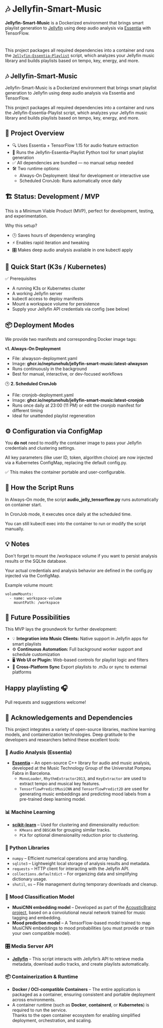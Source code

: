 # 🎶 Jellyfin-Smart-Music

**Jellyfin-Smart-Music** is a Dockerized environment that brings smart playlist generation to [Jellyfin](https://jellyfin.org) using deep audio analysis via [Essentia](https://essentia.upf.edu/) with TensorFlow.
#
This project packages all required dependencies into a container and runs the [`Jellyfin-Essentia-Playlist`](https://github.com/NeptuneHub/Jellyfin-Essentia-Playlist) script, which analyzes your Jellyfin music library and builds playlists based on tempo, key, energy, and more.

## 🎶 Jellyfin-Smart-Music
Jellyfin-Smart-Music is a Dockerized environment that brings smart playlist generation to Jellyfin using deep audio analysis via Essentia and TensorFlow.

This project packages all required dependencies into a container and runs the Jellyfin-Essentia-Playlist script, which analyzes your Jellyfin music library and builds playlists based on tempo, key, energy, and more.

## 🧭 Project Overview
* 🔍 Uses Essentia + TensorFlow 1.15 for audio feature extraction
* 📂 Runs the Jellyfin-Essentia-Playlist Python tool for smart playlist generation
* ✅ All dependencies are bundled — no manual setup needed
* 🛠️ Two runtime options:
  * Always-On Deployment: Ideal for development or interactive use
  * Scheduled CronJob: Runs automatically once daily

## 🏗️ Status: Development / MVP
This is a Minimum Viable Product (MVP), perfect for development, testing, and experimentation.

Why this setup?
* 🕒 Saves hours of dependency wrangling
* ⚡ Enables rapid iteration and tweaking
* 🎛️ Makes deep audio analysis available in one kubectl apply

## 🐳 Quick Start (K3s / Kubernetes)
✅ Prerequisites
* A running K3s or Kubernetes cluster
* A working Jellyfin server
* kubectl access to deploy manifests
* Mount a workspace volume for persistence
* Supply your Jellyfin API credentials via config (see below)

## 📦 Deployment Modes
We provide two manifests and corresponding Docker image tags:

🌀**1. Always-On Deployment**
* File: alwayson-deployment.yaml
* Image: **ghcr.io/neptunehub/jellyfin-smart-music:latest-alwayson**
* Runs continuously in the background
* Best for manual, interactive, or dev-focused workflows

🕒 **2. Scheduled CronJob**
* File: cronjob-deployment.yaml
* Image: **ghcr.io/neptunehub/jellyfin-smart-music:latest-cronjob**
* Runs once daily at 23:00 (11 PM) or edit the cronjob manifest for different timing
* Ideal for unattended playlist regeneration

## ⚙️ Configuration via ConfigMap
You **do not** need to modify the container image to pass your Jellyfin credentials and clustering settings.

All key parameters (like user ID, token, algorithm choice) are now injected via a Kubernetes ConfigMap, replacing the default config.py.

✅ This makes the container portable and user-configurable.

## 🧪 How the Script Runs
In Always-On mode, the script **audio_jelly_tensorflow.py** runs automatically on container start.

In CronJob mode, it executes once daily at the scheduled time.

You can still kubectl exec into the container to run or modify the script manually.

## 💡 Notes
Don't forget to mount the /workspace volume if you want to persist analysis results or the SQLite database.

Your actual credentials and analysis behavior are defined in the config.py injected via the ConfigMap.

Example volume mount:
```
volumeMounts:
  - name: workspace-volume
    mountPath: /workspace
```

## 🚀 Future Possibilities
This MVP lays the groundwork for further development:

* 💡 **Integration into Music Clients:** Native support in Jellyfin apps for smart playlists
* ⚙️ **Continuous Automation:** Full background worker support and schedule customization
* 🖥️ **Web UI or Plugin:** Web-based controls for playlist logic and filters
* 🔁 **Cross-Platform Sync** Export playlists to .m3u or sync to external platforms

## Happy playlisting 🎧
Pull requests and suggestions welcome!

## 🧠 Acknowledgements and Dependencies

This project integrates a variety of open-source libraries, machine learning models, and containerization technologies. Deep gratitude to the developers and researchers behind these excellent tools:

### 🎵 Audio Analysis (Essentia)

- [**Essentia**](https://essentia.upf.edu/) – An open-source C++ library for audio and music analysis, developed at the Music Technology Group of the Universitat Pompeu Fabra in Barcelona.
  - `MonoLoader`, `RhythmExtractor2013`, and `KeyExtractor` are used to extract tempo and musical key features.
  - `TensorflowPredictMusiCNN` and `TensorflowPredict2D` are used for generating music embeddings and predicting mood labels from a pre-trained deep learning model.

### 📊 Machine Learning

- [**scikit-learn**](https://scikit-learn.org/) – Used for clustering and dimensionality reduction:
  - `KMeans` and `DBSCAN` for grouping similar tracks.
  - `PCA` for optional dimensionality reduction prior to clustering.

### 🐍 Python Libraries

- `numpy` – Efficient numerical operations and array handling.
- `sqlite3` – Lightweight local storage of analysis results and metadata.
- `requests` – HTTP client for interacting with the Jellyfin API.
- `collections.defaultdict` – For organizing data and simplifying dictionary usage.
- `shutil`, `os` – File management during temporary downloads and cleanup.

### 🤖 Mood Classification Model

- **MusiCNN embedding model** – Developed as part of the [AcousticBrainz project](https://acousticbrainz.org/), based on a convolutional neural network trained for music tagging and embedding.
- **Mood prediction model** – A TensorFlow-based model trained to map MusiCNN embeddings to mood probabilities (you must provide or train your own compatible model).

### 🎛️ Media Server API

- [**Jellyfin**](https://jellyfin.org/) – This script interacts with Jellyfin’s API to retrieve media metadata, download audio tracks, and create playlists automatically.

### 📦 Containerization & Runtime

- **Docker / OCI-compatible Containers** – The entire application is packaged as a container, ensuring consistent and portable deployment across environments.
- A container runtime (such as **Docker**, **containerd**, or **Kubernetes**) is required to run the service.  
  Thanks to the open container ecosystem for enabling simplified deployment, orchestration, and scaling.

